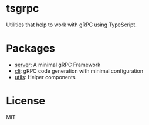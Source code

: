 # tsgrpc

Utilities that help to work with gRPC using TypeScript.

# Packages

- [server](./packages/server/README.md): A minimal gRPC Framework
- [cli](./packages/cli/README.md): gRPC code generation with minimal configuration
- [utils](./packages/utils/README.md): Helper components

# License

MIT
